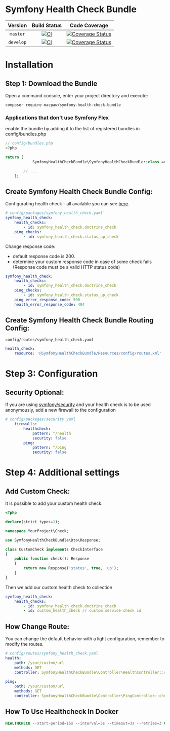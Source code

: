 Symfony Health Check Bundle
=================================

| Version | Build Status | Code Coverage |
|:---------:|:-------------:|:-----:|
| `master`| [![CI][master Build Status Image]][master Build Status] | [![Coverage Status][master Code Coverage Image]][master Code Coverage] |
| `develop`| [![CI][develop Build Status Image]][develop Build Status] | [![Coverage Status][develop Code Coverage Image]][develop Code Coverage] |

Installation
============

Step 1: Download the Bundle
----------------------------------
Open a command console, enter your project directory and execute:

```console
composer require macpaw/symfony-health-check-bundle
```

### Applications that don't use Symfony Flex

enable the bundle by adding it to the list of registered bundles in config/bundles.php

```php
// config/bundles.php
<?php

return [
            SymfonyHealthCheckBundle\SymfonyHealthCheckBundle::class => ['all' => true],

        // ...
    ];
```

Create Symfony Health Check Bundle Config:
----------------------------------

Configurating health check - all available you can see [here](https://github.com/MacPaw/symfony-health-check-bundle/tree/master/src/Check).

```yaml
# config/packages/symfony_health_check.yaml`
symfony_health_check:
    health_checks:
        - id: symfony_health_check.doctrine_check
    ping_checks:
        - id: symfony_health_check.status_up_check
```
Change response code:
- default response code is 200.
- determine your custom response code in case of some check fails (Response code must be a valid HTTP status code)
```yaml
symfony_health_check:
    health_checks:
        - id: symfony_health_check.doctrine_check
    ping_checks:
        - id: symfony_health_check.status_up_check
    ping_error_response_code: 500
    health_error_response_code: 404
```

Create Symfony Health Check Bundle Routing Config:
----------------------------------
`config/routes/symfony_health_check.yaml`

```yaml
health_check:
    resource: '@SymfonyHealthCheckBundle/Resources/config/routes.xml'
```

Step 3: Configuration
=============

Security Optional:
----------------------------------

If you are using [symfony/security](https://symfony.com/doc/current/security.html) and your health check is to be used anonymously, add a new firewall to the configuration

```yaml
# config/packages/security.yaml
    firewalls:
        healthcheck:
            pattern: ^/health
            security: false
        ping:
            pattern: ^/ping
            security: false
```

Step 4: Additional settings
=============

Add Custom Check:
----------------------------------
It is possible to add your custom health check:

```php
<?php

declare(strict_types=1);

namespace YourProject\Check;

use SymfonyHealthCheckBundle\Dto\Response;

class CustomCheck implements CheckInterface
{
    public function check(): Response
    {
        return new Response('status', true, 'up');
    }
}
```

Then we add our custom health check to collection

```yaml
symfony_health_check:
    health_checks:
        - id: symfony_health_check.doctrine_check
        - id: custom_health_check // custom service check id
```

How Change Route:
----------------------------------
You can change the default behavior with a light configuration, remember to modify the routes.
```yaml
# config/routes/symfony_health_check.yaml
health:
    path: /your/custom/url
    methods: GET
    controller: SymfonyHealthCheckBundle\Controller\HealthController::check
    
ping:
    path: /your/custom/url
    methods: GET
    controller: SymfonyHealthCheckBundle\Controller\PingController::check

```

How To Use Healthcheck In Docker
----------------------------------
```dockerfile
HEALTHCHECK --start-period=15s --interval=5s --timeout=3s --retries=3 CMD curl -sS {{your host}}/health || exit 1
```

[master Build Status]: https://github.com/macpaw/symfony-health-check-bundle/actions?query=workflow%3ACI+branch%3Amaster
[master Build Status Image]: https://github.com/macpaw/symfony-health-check-bundle/workflows/CI/badge.svg?branch=master
[develop Build Status]: https://github.com/macpaw/symfony-health-check-bundle/actions?query=workflow%3ACI+branch%3Adevelop
[develop Build Status Image]: https://github.com/macpaw/symfony-health-check-bundle/workflows/CI/badge.svg?branch=develop
[master Code Coverage]: https://codecov.io/gh/macpaw/symfony-health-check-bundle/branch/master
[master Code Coverage Image]: https://img.shields.io/codecov/c/github/macpaw/symfony-health-check-bundle/master?logo=codecov
[develop Code Coverage]: https://codecov.io/gh/macpaw/symfony-health-check-bundle/branch/develop
[develop Code Coverage Image]: https://img.shields.io/codecov/c/github/macpaw/symfony-health-check-bundle/develop?logo=codecov

